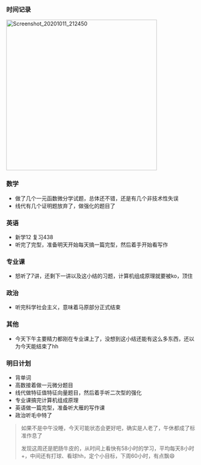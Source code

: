 ### 时间记录

<img src="https://raw.githubusercontent.com/Kong-PR/Typora-picture/master/img/Screenshot_20201011_212450.jpg" alt="Screenshot_20201011_212450" width=400 />

### 数学

- 做了几个一元函数微分学试题，总体还不错，还是有几个非技术性失误
- 线代有几个证明题放弃了，做强化的题目了

### 英语

- 新学12 复习438
- 听完了完型，准备明天开始每天搞一篇完型，然后着手开始看写作

### 专业课

- 怒听了7讲，还剩下一讲以及这小结的习题，计算机组成原理就要被ko，顶住

### 政治

- 听完科学社会主义，意味着马原部分正式结束

### 其他

- 今天下午主要精力都刚在专业课上了，没想到这小结还能有这么多东西，还以为今天能结束了hh

### 明日计划

- 背单词
- 高数接着做一元微分题目
- 线代做特征值特征向量题目，然后着手听二次型的强化
- 专业课搞完计算机组成原理
- 英语做一篇完型，准备听大雁的写作课
- 政治听毛中特了

> 如果不是中午没睡，今天可能状态会更好吧，确实是人老了，午休都成了标准作息了
>
> 发现这周还是肥肠牛皮的，从时间上看快有58小时的学习，平均每天8小时+，中间还有打球、看球hh，定个小目标，下周60小时，有点飘:smile: